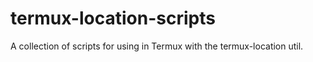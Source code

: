 # termux-location-scripts
A collection of scripts for using in Termux with the termux-location util.
